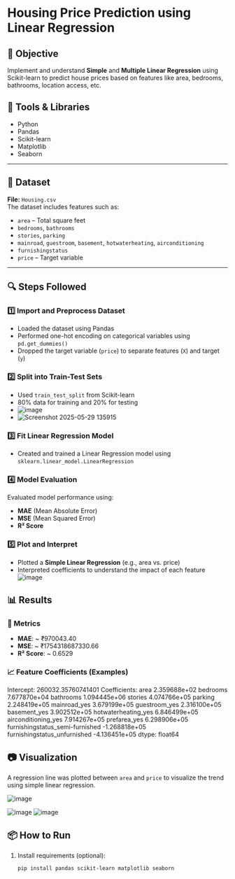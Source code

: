 #  Housing Price Prediction using Linear Regression

## 📌 Objective
Implement and understand **Simple** and **Multiple Linear Regression** using Scikit-learn to predict house prices based on features like area, bedrooms, bathrooms, location access, etc.

## 🧰 Tools & Libraries
- Python
- Pandas
- Scikit-learn
- Matplotlib
- Seaborn

---

## 📁 Dataset
**File:** `Housing.csv`  
The dataset includes features such as:
- `area` – Total square feet
- `bedrooms`, `bathrooms`
- `stories`, `parking`
- `mainroad`, `guestroom`, `basement`, `hotwaterheating`, `airconditioning`
- `furnishingstatus`
- `price` – Target variable

---

## 🔍 Steps Followed

### 1️⃣ Import and Preprocess Dataset
- Loaded the dataset using Pandas
- Performed one-hot encoding on categorical variables using `pd.get_dummies()`
- Dropped the target variable (`price`) to separate features (`X`) and target (`y`)

### 2️⃣ Split into Train-Test Sets
- Used `train_test_split` from Scikit-learn
- 80% data for training and 20% for testing
- ![image](https://github.com/user-attachments/assets/6bc8cec2-42bd-4a6e-8d83-880bf3d35d18)
- ![Screenshot 2025-05-29 135915](https://github.com/user-attachments/assets/1364bc05-450c-4608-af64-d6be256882bf)



### 3️⃣ Fit Linear Regression Model
- Created and trained a Linear Regression model using `sklearn.linear_model.LinearRegression`

### 4️⃣ Model Evaluation
Evaluated model performance using:
- **MAE** (Mean Absolute Error)
- **MSE** (Mean Squared Error)
- **R² Score**

### 5️⃣ Plot and Interpret
- Plotted a **Simple Linear Regression** (e.g., area vs. price)
- Interpreted coefficients to understand the impact of each feature
![image](https://github.com/user-attachments/assets/3a4c9d50-f157-4a14-95d3-48b40d3837a4)


## 📊 Results

### 🔢 Metrics
- **MAE**: ~ ₹970043.40
- **MSE**: ~ ₹1754318687330.66
- **R² Score**: ~ 0.6529

### 📈 Feature Coefficients (Examples)
Intercept: 260032.35760741401
Coefficients:
area                               2.359688e+02
bedrooms                           7.677870e+04
bathrooms                          1.094445e+06
stories                            4.074766e+05
parking                            2.248419e+05
mainroad_yes                       3.679199e+05
guestroom_yes                      2.316100e+05
basement_yes                       3.902512e+05
hotwaterheating_yes                6.846499e+05
airconditioning_yes                7.914267e+05
prefarea_yes                       6.298906e+05
furnishingstatus_semi-furnished   -1.268818e+05
furnishingstatus_unfurnished      -4.136451e+05
dtype: float64

## 📷 Visualization
A regression line was plotted between `area` and `price` to visualize the trend using simple linear regression.

![image](https://github.com/user-attachments/assets/c1cb676d-b809-4632-8303-fda095ab865d)

![image](https://github.com/user-attachments/assets/d202f7d2-91fe-4147-b8d8-2824bfe3ea1b)
![image](https://github.com/user-attachments/assets/ac44ae8d-0c50-430f-82a6-b63a107dc40b)



## 📦 How to Run
1. Install requirements (optional):
   ```bash
   pip install pandas scikit-learn matplotlib seaborn
